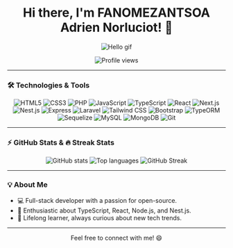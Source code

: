 <div align="center">

# Hi there, I'm FANOMEZANTSOA Adrien Norluciot! 👋

![Hello gif](https://media.giphy.com/media/Rpl1sod1vCXK0L2SUN/giphy.gif?cid=ecf05e47wtov4hm63a2pmvwj312f3obgsz41pt5linrtt8ni&ep=v1_gifs_search&rid=giphy.gif&ct=g)

![Profile views](https://komarev.com/ghpvc/?username=Norluciot&color=blue)

</div>

---

### 🛠 Technologies & Tools

<p align="center">
    <img src="https://img.shields.io/badge/-HTML5-000?&logo=HTML5" alt="HTML5"/>
    <img src="https://img.shields.io/badge/-CSS3-000?&logo=CSS3" alt="CSS3"/>
    <img src="https://img.shields.io/badge/-PHP-000?&logo=PHP" alt="PHP"/>
    <img src="https://img.shields.io/badge/-JavaScript-000?&logo=JavaScript" alt="JavaScript"/>
    <img src="https://img.shields.io/badge/-TypeScript-000?&logo=TypeScript" alt="TypeScript"/>
    <img src="https://img.shields.io/badge/-React-000?&logo=React" alt="React"/>
    <img src="https://img.shields.io/badge/-Next.js-000?&logo=Next.js" alt="Next.js"/>
    <img src="https://img.shields.io/badge/-Nest.js-000?&logo=NestJS" alt="Nest.js"/>
    <img src="https://img.shields.io/badge/-Express.js-000?&logo=Express" alt="Express"/>
    <img src="https://img.shields.io/badge/-Laravel-000?&logo=Laravel" alt="Laravel"/>
    <img src="https://img.shields.io/badge/-Tailwind--CSS-000?&logo=Tailwind-CSS" alt="Tailwind CSS"/>
    <img src="https://img.shields.io/badge/-Bootstrap-000?&logo=Bootstrap" alt="Bootstrap"/>
    <img src="https://img.shields.io/badge/-TypeORM-000?&logo=TypeORM" alt="TypeORM"/>
    <img src="https://img.shields.io/badge/-Sequelize-000?&logo=Sequelize" alt="Sequelize"/>
    <img src="https://img.shields.io/badge/-MySQL-000?&logo=MySQL" alt="MySQL"/>
    <img src="https://img.shields.io/badge/-MongoDB-000?&logo=MongoDB" alt="MongoDB"/>
    <img src="https://img.shields.io/badge/-Git-000?&logo=Git" alt="Git"/>
</p>

---

### ⚡ GitHub Stats & 🔥 Streak Stats

<p align="center">
    <img src="https://github-readme-stats.vercel.app/api?username=Norluciot&show_icons=true&theme=radical" alt="GitHub stats"/>
    <img src="https://github-readme-stats.vercel.app/api/top-langs/?username=Norluciot&layout=compact&theme=radical" alt="Top languages"/>
    <img src="https://github-readme-streak-stats.herokuapp.com/?user=Norluciot&theme=radical" alt="GitHub Streak"/>
</p>

---

### 💡 About Me


- 💻 Full-stack developer with a passion for open-source.
- 🚀 Enthusiastic about TypeScript, React, Node.js, and Nest.js.
- 🌱 Lifelong learner, always curious about new tech trends.

---
<div align="center">

Feel free to connect with me! 😄

</div>

